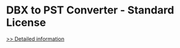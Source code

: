 # DBX to PST Converter - Standard License
[>> Detailed information](https://secure.shareit.com/shareit/product.html?productid=300984048&affiliateid=200057808)